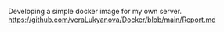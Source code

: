 Developing a simple docker image for my own server.
https://github.com/veraLukyanova/Docker/blob/main/Report.md
